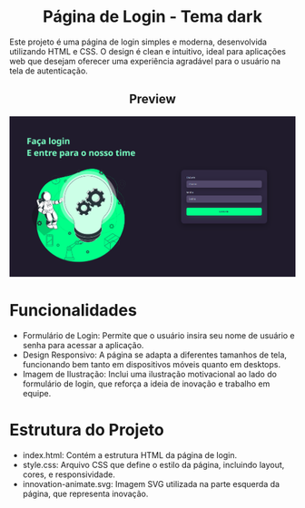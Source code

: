 <h1 align="center">Página de Login - Tema dark</h1>
Este projeto é uma página de login simples e moderna, desenvolvida utilizando HTML e CSS. O design é clean e intuitivo, ideal para aplicações web que desejam oferecer uma experiência agradável para o usuário na tela de autenticação.

<h2 align="center">Preview</h2>
<div align="center">
 <img src = 'https://github.com/GustavoMoraes22/login-tema-dark/blob/main/image.png'>
</div>

# Funcionalidades
+ Formulário de Login: Permite que o usuário insira seu nome de usuário e senha para acessar a aplicação.
+ Design Responsivo: A página se adapta a diferentes tamanhos de tela, funcionando bem tanto em dispositivos móveis quanto em desktops.
+ Imagem de Ilustração: Inclui uma ilustração motivacional ao lado do formulário de login, que reforça a ideia de inovação e trabalho em equipe.
# Estrutura do Projeto
+ index.html: Contém a estrutura HTML da página de login.
+ style.css: Arquivo CSS que define o estilo da página, incluindo layout, cores, e responsividade.
+ innovation-animate.svg: Imagem SVG utilizada na parte esquerda da página, que representa inovação.
